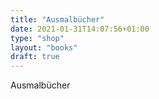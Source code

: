 ```yaml
---
title: "Ausmalbücher"
date: 2021-01-31T14:07:56+01:00
type: "shop"
layout: "books"
draft: true
---
```


Ausmalbücher
